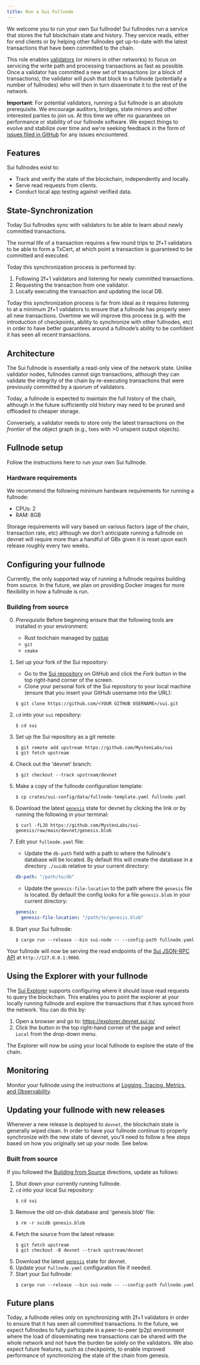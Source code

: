 ```yaml
---
title: Run a Sui Fullnode
---
```


We welcome you to run your own Sui fullnode! Sui fullnodes run a service that
stores the full blockchain state and history. They service reads, either for
end clients or by helping other fullnodes get up-to-date with the latest
transactions that have been committed to the chain.

This role enables
[validators](https://docs.sui.io/learn/architecture/validators) (or miners in
other networks) to focus on servicing the write path and processing
transactions as fast as possible. Once a validator has committed a new set of
transactions (or a block of transactions), the validator will push that block
to a fullnode (potentially a number of fullnodes) who will then in turn
disseminate it to the rest of the network.

**Important**: For potential validators, running a Sui fullnode is an absolute
prerequisite. We encourage auditors, bridges, state mirrors and other
interested parties to join us. At this time we offer no guarantees on performance or
stability of our fullnode software. We expect things to evolve and stabilize
over time and we're seeking feedback in the form of [issues filed in
GitHub](https://github.com/MystenLabs/sui/issues/new/choose) for any issues
encountered.

## Features

Sui fullnodes exist to:

* Track and verify the state of the blockchain, independently and locally.
* Serve read requests from clients.
* Conduct local app testing against verified data.

## State-Synchronization

Today Sui fullnodes sync with validators to be able to learn about newly committed transactions.

The normal life of a transaction requires a few round trips to 2f+1 validators
to be able to form a TxCert, at which point a transaction is guaranteed to be
committed and executed.

Today this synchronization process is performed by:

1. Following 2f+1 validators and listening for newly committed transactions.
2. Requesting the transaction from one validator.
3. Locally executing the transaction and updating the local DB.

Today this synchronization process is far from ideal as it requires listening
to at a minimum 2f+1 validators to ensure that a fullnode has properly seen all
new transactions. Overtime we will improve this process (e.g. with the
introduction of checkpoints, ability to synchronize with other fullnodes,
etc) in order to have better guarantees around a fullnode’s ability to be
confident it has seen all recent transactions.

## Architecture

The Sui fullnode is essentially a read-only view of the network state. Unlike
validator nodes, fullnodes cannot sign transactions, although they can validate
the integrity of the chain by re-executing transactions that were previously
committed by a quorum of validators.

Today, a fullnode is expected to maintain the full history of the chain,
although in the future sufficiently old history may need to be pruned and
offloaded to cheaper storage.

Conversely, a validator needs to store only the latest transactions on the
*frontier* of the object graph (e.g., txes with >0 unspent output objects).

## Fullnode setup

Follow the instructions here to run your own Sui fullnode.

### Hardware requirements

We recommend the following minimum hardware requirements for running a fullnode:

* CPUs: 2
* RAM: 8GB

Storage requirements will vary based on various factors (age of the chain,
transaction rate, etc) although we don't anticipate running a fullnode on
devnet will require more than a handful of GBs given it is reset upon each
release roughly every two weeks.

## Configuring your fullnode

Currently, the only supported way of running a fullnode requires building from
source. In the future, we plan on providing Docker images for more flexibility
in how a fullnode is run.

### Building from source

0. *Prerequisite* Before beginning ensure that the following tools are
   installed in your environment:
    - Rust toolchain managed by [rustup](https://rustup.rs/)
    - `git`
    - `cmake`

1. Set up your fork of the Sui repository:
    - Go to the [Sui repository](https://github.com/MystenLabs/sui) on GitHub
      and click the *Fork* button in the top right-hand corner of the screen.
    - Clone your personal fork of the Sui repository to your local machine
      (ensure that you insert your GitHub username into the URL):
    ```
    $ git clone https://github.com/<YOUR GITHUB USERNAME>/sui.git
    ```
2. `cd` into your `sui` repository:
    ```
    $ cd sui
    ```
3. Set up the Sui repository as a git remote:
    ```
    $ git remote add upstream https://github.com/MystenLabs/sui
    $ git fetch upstream
    ```
4. Check out the 'devnet' branch:
    ```
    $ git checkout --track upstream/devnet
    ```
5. Make a copy of the fullnode configuration template:
   ```
   $ cp crates/sui-config/data/fullnode-template.yaml fullnode.yaml
   ```
6. Download the latest
   [`genesis`](https://github.com/MystenLabs/sui-genesis/raw/main/devnet/genesis.blob)
   state for devnet by clicking the link or by running the following in your
   terminal:
    ```
    $ curl -fLJO https://github.com/MystenLabs/sui-genesis/raw/main/devnet/genesis.blob
    ```
7. Edit your `fullnode.yaml` file:
    - Update the `db-path` field with a path to where the fullnode's database
      will be located. By default this will create the database in a directory
      `./suidb` relative to your current directory:
    ```yaml
    db-path: "/path/to/db"
    ```
    - Update the `genesis-file-location` to the path where the `genesis` file
      is located. By default the config looks for a file `genesis.blob` in your
      current directory:
    ```yaml
    genesis:
      genesis-file-location: "/path/to/genesis.blob"
    ```
8. Start your Sui fullnode:
    ```
    $ cargo run --release --bin sui-node -- --config-path fullnode.yaml
    ```

Your fullnode will now be serving the read endpoints of the [Sui JSON-RPC
API](../build/json-rpc.md#sui-json-rpc-api) at
`http://127.0.0.1:9000`.

## Using the Explorer with your fullnode

The [Sui Explorer](https://explorer.devnet.sui.io/) supports configuring where
it should issue read requests to query the blockchain. This enables you to
point the explorer at your locally running fullnode and explore the
transactions that it has synced from the network. You can do this by:

1. Open a browser and go to: https://explorer.devnet.sui.io/
2. Click the button in the top right-hand corner of the page and select
   `Local` from the drop-down menu.

The Explorer will now be using your local fullnode to explore the state of the chain.

## Monitoring

Monitor your fullnode using the instructions at [Logging, Tracing, Metrics, and
Observability](https://docs.sui.io/contribute/observability).

## Updating your fullnode with new releases

Whenever a new release is deployed to `devnet`, the blockchain state is
generally wiped clean. In order to have your fullnode continue to properly
synchronize with the new state of devnet, you'll need to follow a few steps
based on how you originally set up your node. See below.

### Built from source

If you followed the [Building from
Source](#markdown-header-building-from-source) directions, update as follows:

1. Shut down your currently running fullnode.
2. `cd` into your local Sui repository:
    ```
    $ cd sui
    ```
3. Remove the old on-disk database and 'genesis.blob' file:
    ```
    $ rm -r suidb genesis.blob
    ```
4. Fetch the source from the latest release:
    ```
    $ git fetch upstream
    $ git checkout -B devnet --track upstream/devnet
    ```
5. Download the latest
   [`genesis`](https://github.com/MystenLabs/sui-genesis/raw/main/devnet/genesis.blob)
   state for devnet.
6. Update your `fullnode.yaml` configuration file if needed.
7. Start your Sui fullnode:
    ```
    $ cargo run --release --bin sui-node -- --config-path fullnode.yaml
    ```

## Future plans

Today, a fullnode relies only on synchronizing with 2f+1 validators in order to
ensure that it has seen all committed transactions. In the future, we expect
fullnodes to fully participate in a peer-to-peer (p2p) environment where the
load of disseminating new transactions can be shared with the whole network and
not have the burden be solely on the validators. We also expect future
features, such as checkpoints, to enable improved performance of synchronizing the
state of the chain from genesis.

